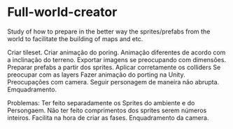 # Full-world-creator
Study of how to prepare in the better way the sprites/prefabs from the world to facilitate the building of maps and etc.

Criar tileset.
Criar animação do poring.
	Animação diferentes de acordo com a inclinação do terreno.
Exportar imagens se preocupando com dimensões.
Preparar prefabs a partir dos sprites.
	Aplicar corretamente os colliders
	Se preocupar com as layers
Fazer animação do porting na Unity.
Preocupações com camera.
	Seguir personagem de maneira não abrupta.
	Emquadramento.

Problemas:
Ter feito separadamente os Sprites do ambiente e do Persongaem.
Não ter feito comprimentos dos sprites serem números inteiros.
	Facilita na hora de criar as fases.
Enquadramento da camera.